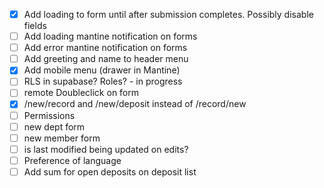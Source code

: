 -   [x] Add loading to form until after submission completes. Possibly disable fields
-   [ ] Add loading mantine notification on forms
-   [ ] Add error mantine notification on forms
-   [ ] Add greeting and name to header menu
-   [x] Add mobile menu (drawer in Mantine)
-   [ ] RLS in supabase? Roles? - in progress
-   [ ] remote Doubleclick on form
-   [x] /new/record and /new/deposit instead of /record/new
-   [ ] Permissions
-   [ ] new dept form
-   [ ] new member form
-   [ ] is last modified being updated on edits?
-   [ ] Preference of language
-   [ ] Add sum for open deposits on deposit list
